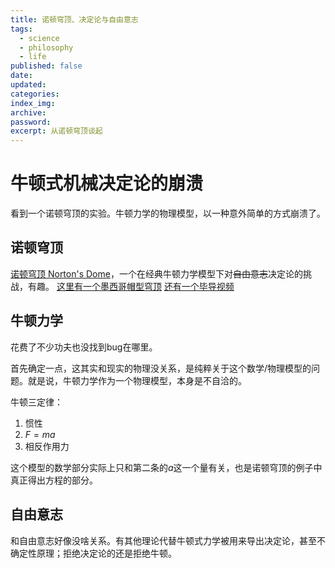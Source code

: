 ```yaml
---
title: 诺顿穹顶、决定论与自由意志
tags:
  - science
  - philosophy
  - life
published: false
date: 
updated: 
categories: 
index_img: 
archive: 
password: 
excerpt: 从诺顿穹顶谈起
---
```

# 牛顿式机械决定论的崩溃
看到一个诺顿穹顶的实验。牛顿力学的物理模型，以一种意外简单的方式崩溃了。

## 诺顿穹顶
[诺顿穹顶 Norton's Dome](https://www.zhihu.com/question/397610640/answer/2617547404)，一个在经典牛顿力学模型下对<s>自由意志</s>决定论的挑战，有趣。
[这里有一个墨西哥帽型穹顶](https://www.douban.com/note/836428024/?_i=8594614QoOgRwS)
[还有一个毕导视频](https://www.bilibili.com/video/BV18Q4y1E7i7/)
## 牛顿力学
花费了不少功夫也没找到bug在哪里。

首先确定一点，这其实和现实的物理没关系，是纯粹关于这个数学/物理模型的问题。就是说，牛顿力学作为一个物理模型，本身是不自洽的。

牛顿三定律：
1. 惯性
2. $F=ma$
3. 相反作用力

这个模型的数学部分实际上只和第二条的$a$这一个量有关，也是诺顿穹顶的例子中真正得出方程的部分。

## 自由意志
和自由意志好像没啥关系。有其他理论代替牛顿式力学被用来导出决定论，甚至不确定性原理；拒绝决定论的还是拒绝牛顿。
